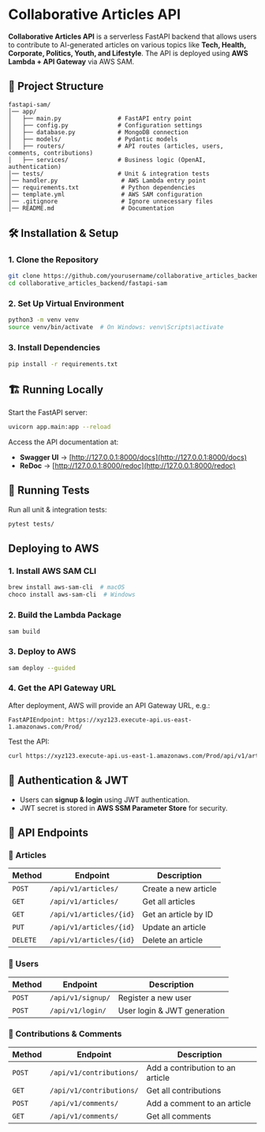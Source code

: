 # Collaborative Articles API

**Collaborative Articles API** is a serverless FastAPI backend that allows users to contribute to AI-generated articles on various topics like **Tech, Health, Corporate, Politics, Youth, and Lifestyle**. The API is deployed using **AWS Lambda + API Gateway** via AWS SAM.

## 📂 Project Structure
```
fastapi-sam/
│── app/
│   ├── main.py                # FastAPI entry point
│   ├── config.py              # Configuration settings
│   ├── database.py            # MongoDB connection
│   ├── models/                # Pydantic models
│   ├── routers/               # API routes (articles, users, comments, contributions)
│   ├── services/              # Business logic (OpenAI, authentication)
│── tests/                     # Unit & integration tests
│── handler.py                  # AWS Lambda entry point
│── requirements.txt            # Python dependencies
│── template.yml                # AWS SAM configuration
│── .gitignore                  # Ignore unnecessary files
│── README.md                   # Documentation
```

## 🛠 Installation & Setup
### **1. Clone the Repository**
```bash
git clone https://github.com/yourusername/collaborative_articles_backend.git
cd collaborative_articles_backend/fastapi-sam
```
### **2. Set Up Virtual Environment**
```bash
python3 -m venv venv
source venv/bin/activate  # On Windows: venv\Scripts\activate
```
### **3. Install Dependencies**
```bash
pip install -r requirements.txt
```

## 🏗️ Running Locally
Start the FastAPI server:
```bash
uvicorn app.main:app --reload
```
Access the API documentation at:
- **Swagger UI** → [http://127.0.0.1:8000/docs](http://127.0.0.1:8000/docs)
- **ReDoc** → [http://127.0.0.1:8000/redoc](http://127.0.0.1:8000/redoc)

## 🧪 Running Tests
Run all unit & integration tests:
```bash
pytest tests/
```

## Deploying to AWS
### **1. Install AWS SAM CLI**
```bash
brew install aws-sam-cli  # macOS
choco install aws-sam-cli  # Windows
```
### **2️. Build the Lambda Package**
```bash
sam build
```
### **3. Deploy to AWS**
```bash
sam deploy --guided
```
### **4. Get the API Gateway URL**
After deployment, AWS will provide an API Gateway URL, e.g.:
```
FastAPIEndpoint: https://xyz123.execute-api.us-east-1.amazonaws.com/Prod/
```
Test the API:
```bash
curl https://xyz123.execute-api.us-east-1.amazonaws.com/Prod/api/v1/articles/
```

## 🔑 Authentication & JWT
- Users can **signup & login** using JWT authentication.
- JWT secret is stored in **AWS SSM Parameter Store** for security.

## 📌 API Endpoints
### **🔹 Articles**
| Method | Endpoint                 | Description                  |
|--------|--------------------------|------------------------------|
| `POST` | `/api/v1/articles/`       | Create a new article        |
| `GET`  | `/api/v1/articles/`       | Get all articles            |
| `GET`  | `/api/v1/articles/{id}`   | Get an article by ID        |
| `PUT`  | `/api/v1/articles/{id}`   | Update an article           |
| `DELETE` | `/api/v1/articles/{id}` | Delete an article           |

### **🔹 Users**
| Method | Endpoint                 | Description                  |
|--------|--------------------------|------------------------------|
| `POST` | `/api/v1/signup/`        | Register a new user         |
| `POST` | `/api/v1/login/`         | User login & JWT generation |

### **🔹 Contributions & Comments**
| Method | Endpoint                    | Description                     |
|--------|-----------------------------|---------------------------------|
| `POST` | `/api/v1/contributions/`     | Add a contribution to an article |
| `GET`  | `/api/v1/contributions/`     | Get all contributions           |
| `POST` | `/api/v1/comments/`          | Add a comment to an article     |
| `GET`  | `/api/v1/comments/`          | Get all comments                |
